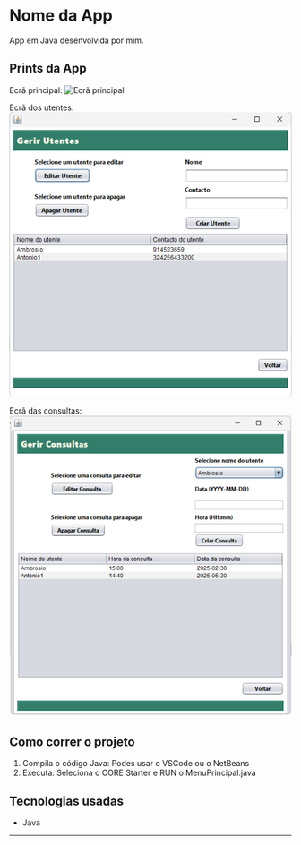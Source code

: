 # Nome da App

App em Java desenvolvida por mim.

## Prints da App

Ecrã principal: 
![Ecrã principal](./imagens/ecra_principal.png)

Ecrã dos utentes:
![Ecrã dos utentes](./imagens/ecra_utentes.png)

Ecrã das consultas:
![Ecrã das consultas](./imagens/ecra_consultas.png)

## Como correr o projeto

1. Compila o código Java:
   Podes usar o VSCode ou o NetBeans
2. Executa:
   Seleciona o CORE Starter e RUN o MenuPrincipal.java

## Tecnologias usadas

- Java

---
